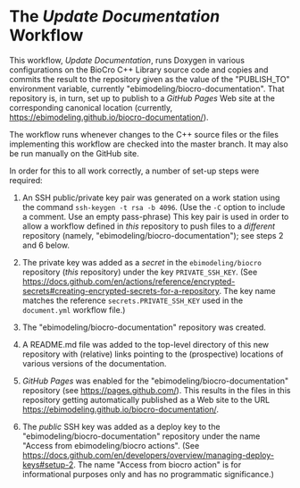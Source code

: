 # The _Update Documentation_ Workflow

This workflow, *Update Documentation*, runs Doxygen in various
configurations on the BioCro C++ Library source code and copies and
commits the result to the repository given as the value of the
"PUBLISH_TO" environment variable, currently
"ebimodeling/biocro-documentation".  That repository is, in turn, set
up to publish to a _GitHub Pages_ Web site at the corresponding
canonical location (currently,
https://ebimodeling.github.io/biocro-documentation/).

The workflow runs whenever changes to the C++ source files or the
files implementing this workflow are checked into the master branch.
It may also be run manually on the GitHub site.

In order for this to all work correctly, a number of set-up steps were
required:

1. An SSH public/private key pair was generated on a work station
using the command `ssh-keygen -t rsa -b 4096`.  (Use the `-C` option
to include a comment.  Use an empty pass-phrase) This key pair is used
in order to allow a workflow defined in _this_ repository to push
files to a _different_ repository (namely,
"ebimodeling/biocro-documentation"); see steps 2 and 6 below.

2. The private key was added as a _secret_ in the
`ebimodeling/biocro` repository (*this* repository) under the key
`PRIVATE_SSH_KEY`.  (See
https://docs.github.com/en/actions/reference/encrypted-secrets#creating-encrypted-secrets-for-a-repository.
The key name matches the reference `secrets.PRIVATE_SSH_KEY` used in
the `document.yml` workflow file.)

3. The "ebimodeling/biocro-documentation" repository was created.

4. A README.md file was added to the top-level directory of this new
repository with (relative) links pointing to the (prospective)
locations of various versions of the documentation.

5. _GitHub Pages_ was enabled for the
"ebimodeling/biocro-documentation" repository (see
https://pages.github.com/).  This results in the files in this
repository getting automatically published as a Web site to the URL
https://ebimodeling.github.io/biocro-documentation/.

6. The *public* SSH key was added as a deploy key to the
"ebimodeling/biocro-documentation" repository under the name "Access
from ebimodeling/biocro actions".  (See
https://docs.github.com/en/developers/overview/managing-deploy-keys#setup-2.
The name "Access from biocro action" is for informational purposes
only and has no programmatic significance.)

